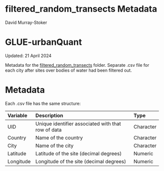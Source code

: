 filtered\_random\_transects Metadata
================
David Murray-Stoker

# GLUE-urbanQuant

Updated: 21 April 2024

Metadata for the [filtered_random_transects](https://github.com/dmurraystoker/GLUE-urbanQuant/tree/main/data/filtered_random_transects) folder. Separate .csv file for each city after sites over bodies of water had been filtered out.

# Metadata

Each .csv file has the same structure:

| Variable   | Description                                             | Type      | 
|:-----------|:--------------------------------------------------------|:----------|
| UID | Unique identifier associated with that row of data | Character |
| Country | Name of the country | Character |
| City | Name of the city | Character |
| Latitude | Latitude of the site (decimal degrees) | Numeric |
| Longitude | Longitude of the site (decimal degrees) | Numeric |
